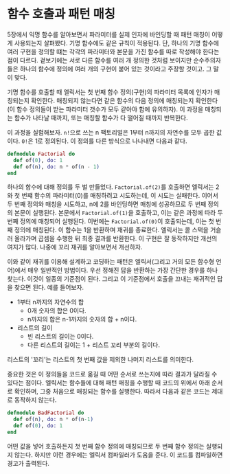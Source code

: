 # 함수 호출과 패턴 매칭

5장에서 익명 함수를 알아보면서 파라미터를 실제 인자에 바인딩할 때 패턴 매칭이 어떻게 사용되는지 살펴봤다. 기명 함수에도 같은 규칙이 적용된다. 단, 하나의 기명 함수에 여러 구현을 정의할 떄는 각각의 파라미터와 본문을 가진 함수를 따로 작성해야 한다는 점이 다르다. 겉보기에는 서로 다른 함수를 여러 개 정의한 것처럼 보이지만 순수주의자들은 하나의 함수에 정의에 여러 개의 구현이 붙어 있는 것이라고 주장할 것이고. 그 말이 맞다.

기명 함수를 호출할 때 엘릭서는 첫 번째 함수 정의(구현)의 파라미터 목록에 인자가 매칭되는지 확인한다. 매칭되지 않는다면 같은 함수의 다음 정의에 매칭되는지 확인한다(이 함수 정의들이 받는 파라미터 갯수가 모두 같아야 함에 유의하자). 이 과정을 매칭되는 함수가 나타날 때까지, 또는 매칭할 함수가 다 떨어질 때까지 반복한다.

이 과정을 실험해보자. `n!`으로 쓰는 n 팩토리얼은 1부터 n까지의 자연수를 모두 곱한 값이다. `0!`은 1로 정의된다. 이 정의를 다른 방식으로 나나내면 다음과 같다.

```exs
defmodule Factorial do
  def of(0), do: 1
  def of(n), do: n * of(n - 1)
end
```

하나의 함수에 대해 정의를 두 벌 만들었다. `Factorial.of(2)`를 호출하면 엘릭서는 2와 첫 번쨰 함수의 파라미터(0)를 매칭하려고 시도하는데, 이 시도는 실패한다. 이어서 두 번째 정의와 매칭을 시도하고, n에 2를 바인딩하면 매칭에 성공하므로 두 번째 정의의 본문이 실행된다. 본문에서 `Factorial.of(1)`을 호출하고, 이는 같은 과정에 따라 두 번째 정의에 매칭되어 실행된다. 이번에는 `Factorial.of(0)`이 호출되는데, 이는 첫 번째 정의에 매칭된다. 이 함수는 1을 반환하며 재귀를 종료한다. 엘릭서는 콜 스택을 거슬러 올라가며 곱셈을 수행한 뒤 최종 결과를 반환한다. 이 구현은 잘 동작하지만 개선의 여지가 많다. 나중에 꼬리 재귀를 알아보면서 개선하자.

이와 같이 재귀를 이용해 설계하고 코딩하는 패턴은 엘릭서(그리고 거의 모든 함수형 언어)에서 매우 일반적인 방법이다. 우선 정해진 답을 반환하는 가장 간단한 경우를 하나 찾는다. 이것이 일종의 기준점이 된다. 그리고 이 기준점에서 호출을 끄내는 재귀적인 답을 찾으면 된다. 예를 들어보자.

- 1부터 n까지의 자연수의 합
  - 0개 숫자의 합은 0이다.
  - n까지의 합은 n-1까지의 숫자의 합 + n이다.
- 리스트의 길이
  - 빈 리스트의 길이는 0이다.
  - 다른 리스트의 길이는 1 + 리스트 꼬리 부분의 길이다.

리스트의 '꼬리'는 리스트의 첫 번째 값을 제외한 나머지 리스트를 의미한다.

중요한 것은 이 정의들을 코드로 옮길 때 어떤 순서로 쓰는지에 따라 결과가 달라질 수 있다는 점이다. 엘릭서는 함수들에 대해 패턴 매칭을 수행할 때 코드의 위에서 아래 순서로 확인하며, 그중 처음으로 매칭되는 함수를 실행한다. 따라서 다음과 같은 코드는 제대로 동작하지 않는다.

```exs
defmodule BadFactorial do
  def of(n), do: n * of(n-1)
  def of(0), do: 1
end
```

어떤 값을 넣어 호출하든지 첫 번째 함수 정의에 매칭되므로 두 번째 함수 정의는 실행되지 않는다. 하지만 이런 경우에는 엘릭서 컴파일러가 도움을 준다. 이 코드를 컴파일하면 경고가 출력된다.
